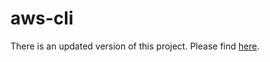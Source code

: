 # aws-cli

There is an updated version of this project. Please find [here](https://hub.docker.com/r/brainstation/awscli).
